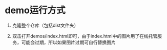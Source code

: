 # demo运行方式

1. 克隆整个仓库（包括dist文件夹）

2. 双击打开demos/index.html即可，由于index.html中的图片用了在线托管服务，可能会过期，所以如果图片过期可自行替换图片